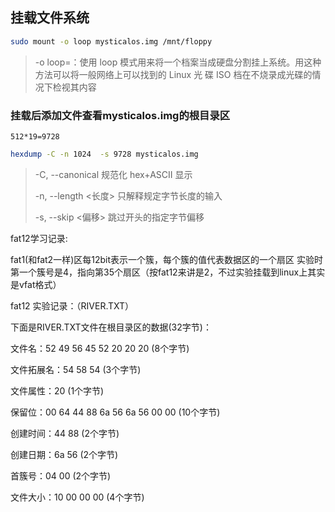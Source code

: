 ## 挂载文件系统


```bash
sudo mount -o loop mysticalos.img /mnt/floppy 
```
>-o loop=：使用 loop 模式用来将一个档案当成硬盘分割挂上系统。用这种方法可以将一般网络上可以找到的 Linux 光 碟 ISO 档在不烧录成光碟的情况下检视其内容

### 挂载后添加文件查看mysticalos.img的根目录区

`512*19=9728`

```bash
hexdump -C -n 1024  -s 9728 mysticalos.img
```

>-C, --canonical           规范化 hex+ASCII 显示
> 
>  -n, --length <长度>       只解释规定字节长度的输入
> 
> -s, --skip <偏移>         跳过开头的指定字节偏移


fat12学习记录:

fat1(和fat2一样)区每12bit表示一个簇，每个簇的值代表数据区的一个扇区
实验时第一个簇号是4，指向第35个扇区（按fat12来讲是2，不过实验挂载到linux上其实是vfat格式）

fat12 实验记录：（RIVER.TXT）

下面是RIVER.TXT文件在根目录区的数据(32字节)：

文件名：52 49 56 45 52 20 20 20 (8个字节)

文件拓展名：54 58 54 (3个字节)

文件属性：20 (1个字节)

保留位：00 64 44 88 6a 56 6a 56 00 00 (10个字节)

创建时间：44 88 (2个字节)

创建日期：6a 56 (2个字节)

首簇号：04 00 (2个字节)

文件大小：10 00 00 00 (4个字节)
